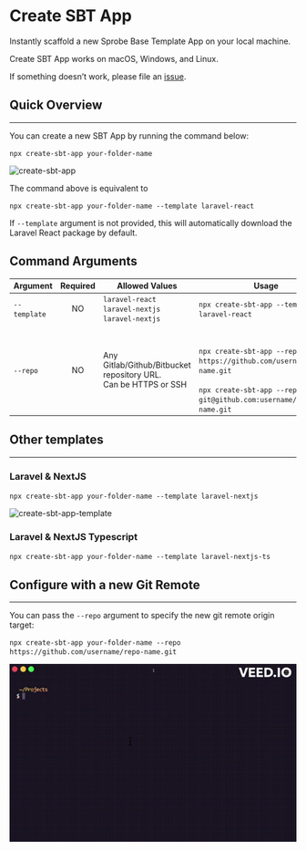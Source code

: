 # Create SBT App
Instantly scaffold a new Sprobe Base Template App on your local machine.
  
Create SBT App works on macOS, Windows, and Linux.
  
If something doesn’t work, please file an [issue](https://github.com/sprobejames/create-sbt-app/issues/new).

## Quick Overview
---
You can create a new SBT App by running the command below:
```
npx create-sbt-app your-folder-name
```
![create-sbt-app](./create-sbt-app.gif)
  
The command above is equivalent to
```
npx create-sbt-app your-folder-name --template laravel-react
```
If `--template` argument is not provided, this will automatically download the Laravel React package by default.

## Command Arguments
|Argument   |Required   |Allowed Values   | Usage |
|:---|:---:|---|---|
| `--template`  | NO  | `laravel-react` <br/>`laravel-nextjs`<br/> `laravel-nextjs`   |`npx create-sbt-app --template laravel-react`|
| `--repo`  | NO  | Any Gitlab/Github/Bitbucket repository URL.<br/>Can be HTTPS or SSH | <br/><br/>`npx create-sbt-app --repo https://github.com/username/repo-name.git`<br/>  <br/> `npx create-sbt-app --repo git@github.com:username/repo-name.git`     |
  
## Other templates
---
### Laravel & NextJS
```
npx create-sbt-app your-folder-name --template laravel-nextjs
```
![create-sbt-app-template](./create-sbt-app-template.gif)
### Laravel & NextJS Typescript
```
npx create-sbt-app your-folder-name --template laravel-nextjs-ts
```
## Configure with a new Git Remote
---
You can pass the `--repo` argument to specify the new git remote origin target:
```
npx create-sbt-app your-folder-name --repo https://github.com/username/repo-name.git
```
![create-sbt-app-repo](./create-sbt-app-repo.gif)
  